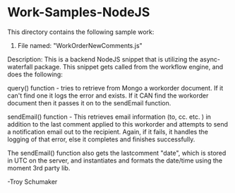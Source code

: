 # Work-Samples-NodeJS

This directory contains the following sample work:

1. File named: "WorkOrderNewComments.js"

Description:  This is a backend NodeJS snippet that is utilizing the async-waterfall package.  This snippet gets
called from the workflow engine, and does the following:

  query() function - tries to retrieve from Mongo a workorder document.  If it can't find one it logs the error and exists.
  If it CAN find the workorder document then it passes it on to the sendEmail function.

  sendEmail() function - This retrieves email information (to, cc. etc. ) in addition to the last comment applied to this workorder
  and attempts to send a notification email out to the recipient. Again, if it fails, it handles the logging of that error, else
  it completes and finishes successfully.

  The sendEmail() function also gets the lastcomment "date", which is stored in UTC on the server, and instantiates and formats
  the date/time using the moment 3rd party lib.
  
-Troy Schumaker
